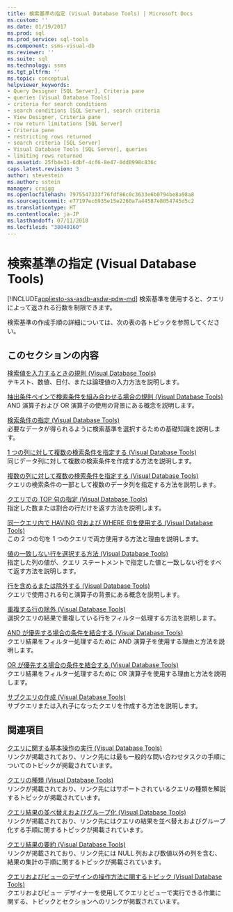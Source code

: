 ```yaml
---
title: 検索基準の指定 (Visual Database Tools) | Microsoft Docs
ms.custom: ''
ms.date: 01/19/2017
ms.prod: sql
ms.prod_service: sql-tools
ms.component: ssms-visual-db
ms.reviewer: ''
ms.suite: sql
ms.technology: ssms
ms.tgt_pltfrm: ''
ms.topic: conceptual
helpviewer_keywords:
- Query Designer [SQL Server], Criteria pane
- queries [Visual Database Tools]
- criteria for search conditions
- search conditions [SQL Server], search criteria
- View Designer, Criteria pane
- row return limitations [SQL Server]
- Criteria pane
- restricting rows returned
- search criteria [SQL Server]
- Visual Database Tools [SQL Server], queries
- limiting rows returned
ms.assetid: 25fb4e31-6dbf-4cf6-8e47-0dd0998c836c
caps.latest.revision: 3
author: stevestein
ms.author: sstein
manager: craigg
ms.openlocfilehash: 7975547333f76fdf86c0c3633e6b0794be8a98a8
ms.sourcegitcommit: e77197ec6935e15e2260a7a44587e8054745d5c2
ms.translationtype: HT
ms.contentlocale: ja-JP
ms.lasthandoff: 07/11/2018
ms.locfileid: "38040160"
---
```

# <a name="specify-search-criteria-visual-database-tools"></a>検索基準の指定 (Visual Database Tools)
[!INCLUDE[appliesto-ss-asdb-asdw-pdw-md](../../includes/appliesto-ss-asdb-asdw-pdw-md.md)]
検索基準を使用すると、クエリによって返される行数を制限できます。  
  
検索基準の作成手順の詳細については、次の表の各トピックを参照してください。  
  
## <a name="in-this-section"></a>このセクションの内容  
[検索値を入力するときの規則 (Visual Database Tools)](../../ssms/visual-db-tools/rules-for-entering-search-values-visual-database-tools.md)  
テキスト、数値、日付、または論理値の入力方法を説明します。  
  
[抽出条件ペインで検索条件を組み合わせる場合の規則 (Visual Database Tools)](../../ssms/visual-db-tools/conventions-combine-search-conditions-in-criteria-pane-visual-db-tools.md)  
AND 演算子および OR 演算子の使用の背景にある概念を説明します。  
  
[検索条件の指定 (Visual Database Tools)](../../ssms/visual-db-tools/specify-search-conditions-visual-database-tools.md)  
必要なデータが得られるように検索基準を選択するための基礎知識を説明します。  
  
[1 つの列に対して複数の検索条件を指定する (Visual Database Tools)](../../ssms/visual-db-tools/specify-multiple-search-conditions-for-one-column-visual-database-tools.md)  
同じデータ列に対して複数の検索条件を作成する方法を説明します。  
  
[複数の列に対して複数の検索条件を指定する (Visual Database Tools)](../../ssms/visual-db-tools/specify-multiple-search-conditions-for-multiple-columns-visual-database-tools.md)  
クエリの検索条件の一部として複数のデータ列を指定する方法を説明します。  
  
[クエリでの TOP 句の指定 (Visual Database Tools)](../../ssms/visual-db-tools/specify-the-top-clause-in-queries-visual-database-tools.md)  
指定した数または割合の行だけを返す方法を説明します。  
  
[同一クエリ内で HAVING 句および WHERE 句を使用する (Visual Database Tools)](../../ssms/visual-db-tools/use-having-and-where-clauses-in-the-same-query-visual-database-tools.md)  
この 2 つの句を 1 つのクエリで両方使用する方法と理由を説明します。  
  
[値の一致しない行を選択する方法 (Visual Database Tools)](../../ssms/visual-db-tools/select-rows-that-do-not-match-a-value-visual-database-tools.md)  
指定した列の値が、クエリ ステートメントで指定した値と一致しない行をすべて返す方法を説明します。  
  
[行を含めるまたは除外する (Visual Database Tools)](../../ssms/visual-db-tools/include-or-exclude-rows-visual-database-tools.md)  
クエリで使用される句と演算子の背景にある概念を説明します。  
  
[重複する行の除外 (Visual Database Tools)](../../ssms/visual-db-tools/exclude-duplicate-rows-visual-database-tools.md)  
選択クエリの結果で重複している行をフィルター処理する方法を説明します。  
  
[AND が優先する場合の条件を結合する (Visual Database Tools)](../../ssms/visual-db-tools/combine-conditions-when-and-has-precedence-visual-database-tools.md)  
クエリ結果をフィルター処理するために AND 演算子を使用する理由と方法を説明します。  
  
[OR が優先する場合の条件を結合する (Visual Database Tools)](../../ssms/visual-db-tools/combine-conditions-when-or-has-precedence-visual-database-tools.md)  
クエリ結果をフィルター処理するために OR 演算子を使用する理由と方法を説明します。  
  
[サブクエリの作成 (Visual Database Tools)](../../ssms/visual-db-tools/create-subqueries-visual-database-tools.md)  
サブクエリまたは入れ子になったクエリを作成する方法を説明します。  
  
## <a name="related-sections"></a>関連項目  
[クエリに関する基本操作の実行 (Visual Database Tools)](../../ssms/visual-db-tools/perform-basic-operations-with-queries-visual-database-tools.md)  
リンクが掲載されており、リンク先には最も一般的な問い合わせタスクの手順についてのトピックが掲載されています。  
  
[クエリの種類 (Visual Database Tools)](../../ssms/visual-db-tools/types-of-queries-visual-database-tools.md)  
リンクが掲載されており、リンク先にはサポートされているクエリの種類を解説するトピックが掲載されています。  
  
[クエリ結果の並べ替えおよびグループ化 (Visual Database Tools)](../../ssms/visual-db-tools/sort-and-group-query-results-visual-database-tools.md)  
リンクが掲載されており、リンク先にはクエリの結果を並べ替えおよびグループ化する手順に関するトピックが掲載されています。  
  
[クエリ結果の要約 (Visual Database Tools)](../../ssms/visual-db-tools/summarize-query-results-visual-database-tools.md)  
リンクが掲載されており、リンク先には NULL 列および数値以外の列を含む、結果の集計の手順に関するトピックが掲載されています。  
  
[クエリおよびビューのデザインの操作方法に関するトピック (Visual Database Tools)](../../ssms/visual-db-tools/design-queries-and-views-how-to-topics-visual-database-tools.md)  
クエリおよびビュー デザイナーを使用してクエリとビューで実行できる作業に関する、トピックとセクションへのリンクが掲載されています。  
  
